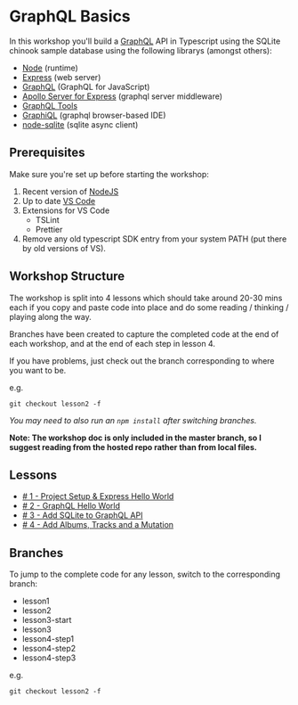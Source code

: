 # GraphQL Basics

In this workshop you'll build a [GraphQL](http://graphql.org/) API in Typescript using the SQLite chinook sample database using the following librarys (amongst others):

* [Node](https://nodejs.org) (runtime)
* [Express](https://expressjs.com/) (web server)
* [GraphQL](https://github.com/graphql/graphql-js) (GraphQL for JavaScript)
* [Apollo Server for Express](https://github.com/apollographql/apollo-server/tree/master/packages/apollo-server-express) (graphql server middleware)
* [GraphQL Tools](https://github.com/apollographql/graphql-tools)
* [GraphiQL](https://github.com/graphql/graphiql) (graphql browser-based IDE)
* [node-sqlite](https://github.com/kriasoft/node-sqlite) (sqlite async client)

## Prerequisites

Make sure you're set up before starting the workshop:

1.  Recent version of [NodeJS](https://nodejs.org/en/download/)
2.  Up to date [VS Code](https://code.visualstudio.com/download)
3.  Extensions for VS Code
    * TSLint
    * Prettier
4.  Remove any old typescript SDK entry from your system PATH (put there by old versions of VS).

## Workshop Structure

The workshop is split into 4 lessons which should take around 20-30 mins each if you copy and paste code into place and do some reading / thinking / playing along the way.

Branches have been created to capture the completed code at the end of each workshop, and at the end of each step in lesson 4.

If you have problems, just check out the branch corresponding to where you want to be.

e.g.

```
git checkout lesson2 -f
```

_You may need to also run an `npm install` after switching branches._

**Note: The workshop doc is only included in the master branch, so I suggest reading from the hosted repo rather than from local files.**

## Lessons

* [# 1 - Project Setup & Express Hello World](doc/lesson-1.md)
* [# 2 - GraphQL Hello World](doc/lesson-2.md)
* [# 3 - Add SQLite to GraphQL API](doc/lesson-3.md)
* [# 4 - Add Albums, Tracks and a Mutation](doc/lesson-4.md)

## Branches

To jump to the complete code for any lesson, switch to the corresponding branch:

* lesson1
* lesson2
* lesson3-start
* lesson3
* lesson4-step1
* lesson4-step2
* lesson4-step3

e.g.

```
git checkout lesson2 -f
```

